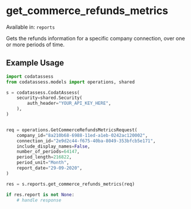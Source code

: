 # get_commerce_refunds_metrics
Available in: `reports`

Gets the refunds information for a specific company connection, over one or more periods of time.

## Example Usage
```python
import codatassess
from codatassess.models import operations, shared

s = codatassess.CodatAssess(
    security=shared.Security(
        auth_header="YOUR_API_KEY_HERE",
    ),
)


req = operations.GetCommerceRefundsMetricsRequest(
    company_id="8a210b68-6988-11ed-a1eb-0242ac120002",
    connection_id="2e9d2c44-f675-40ba-8049-353bfcb5e171",
    include_display_names=False,
    number_of_periods=64147,
    period_length=216822,
    period_unit="Month",
    report_date="29-09-2020",
)

res = s.reports.get_commerce_refunds_metrics(req)

if res.report is not None:
    # handle response
```